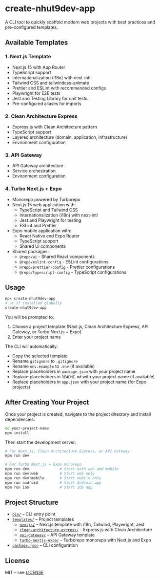 # create-nhut9dev-app

A CLI tool to quickly scaffold modern web projects with best practices and pre-configured templates.

## Available Templates

### 1. Next.js Template

- Next.js 15 with App Router
- TypeScript support
- Internationalization (i18n) with next-intl
- Tailwind CSS and tailwindcss-animate
- Prettier and ESLint with recommended configs
- Playwright for E2E tests
- Jest and Testing Library for unit tests
- Pre-configured aliases for imports

### 2. Clean Architecture Express

- Express.js with Clean Architecture pattern
- TypeScript support
- Layered architecture (domain, application, infrastructure)
- Environment configuration

### 3. API Gateway

- API Gateway architecture
- Service orchestration
- Environment configuration

### 4. Turbo Next.js + Expo

- Monorepo powered by Turborepo
- Next.js 15 web application with:
  - TypeScript and Tailwind CSS
  - Internationalization (i18n) with next-intl
  - Jest and Playwright for testing
  - ESLint and Prettier
- Expo mobile application with:
  - React Native and Expo Router
  - TypeScript support
  - Shared UI components
- Shared packages:
  - `@repo/ui` - Shared React components
  - `@repo/eslint-config` - ESLint configurations
  - `@repo/prettier-config` - Prettier configurations
  - `@repo/typescript-config` - TypeScript configurations

## Usage

```sh
npx create-nhut9dev-app
# or if installed globally
create-nhut9dev-app
```

You will be prompted to:

1. Choose a project template (Next.js, Clean Architecture Express, API Gateway, or Turbo Next.js + Expo)
2. Enter your project name

The CLI will automatically:

- Copy the selected template
- Rename `gitignore` to `.gitignore`
- Rename `env.example` to `.env` (if available)
- Replace placeholders in `package.json` with your project name
- Replace placeholders in `README.md` with your project name (if available)
- Replace placeholders in `app.json` with your project name (for Expo projects)

## After Creating Your Project

Once your project is created, navigate to the project directory and install dependencies:

```sh
cd your-project-name
npm install
```

Then start the development server:

```sh
# For Next.js, Clean Architecture Express, or API Gateway
npm run dev

# For Turbo Next.js + Expo monorepo
npm run dev              # Start both web and mobile
npm run dev:web          # Start web only
npm run dev:mobile       # Start mobile only
npm run android          # Start Android app
npm run ios              # Start iOS app
```

## Project Structure

- [`bin/`](bin/) – CLI entry point
- [`templates/`](templates/) – Project templates
  - [`nextjs/`](templates/nextjs/) – Next.js template with i18n, Tailwind, Playwright, Jest
  - [`clean-architecture-express/`](templates/clean-architecture-express/) – Express.js with Clean Architecture
  - [`api-gateway/`](templates/api-gateway/) – API Gateway template
  - [`turbo-nextjs-expo/`](templates/turbo-nextjs-expo/) – Turborepo monorepo with Next.js and Expo
- [`package.json`](package.json) – CLI configuration

## License

MIT – see [LICENSE](LICENSE)
